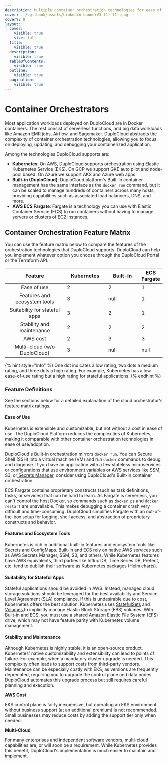 ```yaml
---
description: Multiple container orchestration technologies for ease of consumption
cover: ../.gitbook/assets/Linkedin-bannerV3 (1) (1).png
coverY: 0
layout:
  cover:
    visible: true
    size: full
  title:
    visible: true
  description:
    visible: true
  tableOfContents:
    visible: true
  outline:
    visible: true
  pagination:
    visible: true
---
```


# Container Orchestrators

Most application workloads deployed on DuploCloud are in Docker containers. The rest consist of serverless functions, and big data workloads like Amazon EMR jobs, Airflow, and Sagemaker. DuploCloud abstracts the complexity of container orchestration technologies, allowing you to focus on deploying, updating, and debugging your containerized application.&#x20;

Among the technologies DuploCloud supports are:

* **Kubernetes**: On AWS, DuploCloud supports orchestration using Elastic Kubernetes Service (EKS). On GCP we support GKE auto pilot and node-pool based. On Azure we support AKS and Azure web apps.&#x20;
* **Built-in (DuploCloud)**: DuploCloud platform's Built-in container management has the same interface as the `docker run` command, but it can be scaled to manage hundreds of containers across many hosts, providing capabilities such as associated load balancers, DNS, and more.
* **AWS ECS Fargate**: Fargate is a technology you can use with Elastic Container Service (ECS) to run containers without having to manage servers or clusters of EC2 instances.&#x20;

## Container Orchestration Feature Matrix

You can use the feature matrix below to compare the features of the orchestration technologies that DuploCloud supports. DuploCloud can help you implement whatever option you choose through the DuploCloud Portal or the Terraform API.



<table><thead><tr><th width="276.71428571428567" align="center">Feature</th><th width="150" data-type="rating" data-max="3">Kubernetes</th><th width="150" data-type="rating" data-max="3">Built-In</th><th data-type="rating" data-max="3">ECS Fargate</th></tr></thead><tbody><tr><td align="center">Ease of use</td><td>2</td><td>2</td><td>1</td></tr><tr><td align="center">Features and ecosystem tools</td><td>3</td><td>null</td><td>1</td></tr><tr><td align="center">Suitability for stateful apps</td><td>3</td><td>2</td><td>1</td></tr><tr><td align="center">Stability and maintenance</td><td>2</td><td>2</td><td>2</td></tr><tr><td align="center">AWS cost</td><td>2</td><td>3</td><td>3</td></tr><tr><td align="center">Multi-cloud (w/o DuploCloud)</td><td>3</td><td>null</td><td>null</td></tr></tbody></table>

{% hint style="info" %}
One dot indicates a low rating, two dots a medium rating, and three dots a high rating. For example, Kubernetes has a low ease-of-use rating but a high rating for stateful applications.
{% endhint %}

### **Feature Definitions**

See the sections below for a detailed explanation of the cloud orchestrator's feature matrix ratings.&#x20;

#### **Ease of Use**

Kubernetes is extensible and customizable, but not without a cost in ease of use. The DuploCloud Platform reduces the complexities of Kubernetes, making it comparable with other container orchestration technologies in ease of use/adoption.

DuploCloud's Built-in orchestration mirrors `docker run`. You can Secure Shell (SSH) into a virtual machine (VM) and run `docker` commands to debug and diagnose. If you have an application with a few stateless microservices or configurations that use environment variables or AWS services like SSM, S3, or[ Secrets Manager](../overview/aws-services/containers/passing-config-and-secrets.md#aws-secrets-manager), consider using DuploCloud's Built-in container orchestration.

ECS Fargate contains proprietary constructs (such as task definitions, tasks, or services) that can be hard to learn. As Fargate is serverless, you can't control the host Docker, so commands such as `docker ps` and `docker restart` are unavailable. This makes debugging a container crash very difficult and time-consuming. DuploCloud simplifies Fargate with an out-of-the-box setup for logging, shell access, and abstraction of proprietary constructs and behavior.

#### **Features and Ecosystem Tools**&#x20;

Kubernetes is rich in additional built-in features and ecosystem tools like Secrets and ConfigMaps. Built-in and ECS rely on native AWS services such as AWS Secrets Manager, SSM, S3, and others. While Kubernetes features have AWS equivalents, third parties like Influx DB, Time Series DB, Prefect, etc. tend to publish their software as Kubernetes packages (Helm charts).&#x20;

#### **Suitability for Stateful Apps**

Stateful applications should be avoided in AWS. Instead, managed cloud storage solutions should be leveraged for the best availability and Service Level Agreement (SLA) compliance. If this is undesirable due to cost, Kubernetes offers the best solution. Kubernetes uses [StatefulSets](https://kubernetes.io/docs/concepts/workloads/controllers/statefulset/) and [Volumes ](https://kubernetes.io/docs/concepts/storage/volumes/)to implicitly manage Elastic Block Storage (EBS) volumes. With Built-in and ECS, you must use a shared Amazon Elastic File System (EFS) drive, which may not have feature parity with Kubernetes volume management.

#### **Stability and Maintenance**&#x20;

Although Kubernetes is highly stable, it is an open-source product. Kubernetes' native customizability and extensibility can lead to points of failure. For example, when a mandatory cluster upgrade is needed. This complexity often leads to support costs from third-party vendors. Maintenance can be especially costly with EKS, as versions are frequently deprecated, requiring you to upgrade the control plane and data nodes. DuploCloud automates this upgrade process but still requires careful planning and execution.

**AWS Cost**

EKS control plane is fairly inexpensive, but operating an EKS environment without business support (at an additional premium) is not recommended. Small businesses may reduce costs by adding the support tier only when needed. &#x20;

**Multi-Cloud**

For many enterprises and independent software vendors, multi-cloud capabilities are, or will soon be a requirement. While Kubernetes provides this benefit, DuploCloud's implementation is much easier to maintain and implement.         &#x20;
